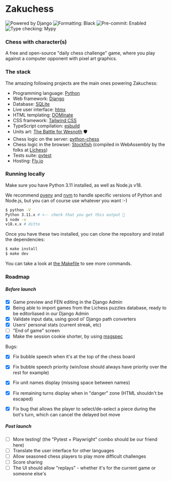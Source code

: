 # Zakuchess

![Powered by Django](https://img.shields.io/badge/Powered_By-Django-green)
![Formatting: Black](https://img.shields.io/badge/Formatting-Black-blue)
![Pre-commit: Enabled](https://img.shields.io/badge/Pre--commit-Enabled-blue)
![Type checking: Mypy](https://img.shields.io/badge/Type--checking-Mypy-blue)


### Chess with character(s)

A free and open-source "daily chess challenge" game, where you play against a computer opponent
with pixel art graphics.

### The stack

The amazing following projects are the main ones powering Zakuchess:

 - Programming language: [Python](https://www.python.org/)
 - Web framework: [Django](https://www.djangoproject.com/)
 - Database: [SQLite](https://www.sqlite.org/index.html)
 - Live user interface: [htmx](https://htmx.org/)
 - HTML templating: [DOMinate](https://github.com/Knio/dominate#readme)
 - CSS framework: [Tailwind CSS](https://tailwindcss.com/)
 - TypeScript compilation: [esbuild](https://esbuild.github.io/)
 - Units art: [The Battle for Wesnoth](https://www.wesnoth.org/) :shield:
 - Chess logic on the server: [python-chess](https://python-chess.readthedocs.io/en/latest/)
 - Chess logic in the browser: [Stockfish](https://stockfishchess.org/) (compiled in WebAssembly by the folks at [Lichess](https://github.com/lichess-org))
 - Tests suite: [pytest](https://docs.pytest.org/en/latest/)
 - Hosting: [Fly.io](https://fly.io/)

### Running locally

Make sure you have Python 3.11 installed, as well as Node.js v18.

We recommend [pyenv](https://github.com/pyenv/pyenv-installer#readme) and [nvm](https://github.com/nvm-sh/nvm#readme) to handle specific versions of Python and Node.js,
but you can of course use whatever you want :-)

```bash
$ python -V
Python 3.11.x # <-- check that you get this output 🙂
$ node -v
v18.x.x # ditto
```

Once you have these two installed, you can clone the repository and install the dependencies:

```bash
$ make install
$ make dev
```

You can take a look at [the Makefile](./Makefile) to see more commands.

### Roadmap

##### Before launch

 - [x] Game preview and FEN editing in the Django Admin
 - [x] Being able to import games from the Lichess puzzles database, ready to be editorliased in our Django Admin
 - [x] Validate input data, using good ol' Django path converters 
 - [x] Users' personal stats (current streak, etc)
 - [ ] "End of game" screen
 - [x] Make the session cookie shorter, by using [msgspec](https://jcristharif.com/msgspec/index.html)

Bugs:
 - [x] Fix bubble speech when it's at the top of the chess board 
 - [x] Fix bubble speech priority (win/lose should always have priority over the rest for example)
 - [x] Fix unit names display (missing space between names)
 - [x] Fix remaining turns display when in "danger" zone (HTML shouldn't be escaped)
 - [x] Fix bug that allows the player to select/de-select a piece during the bot's turn, which can cancel the delayed bot move


##### Post launch

 - [ ] More testing! (the "Pytest + Playwright" combo should be our friend here)
 - [ ] Translate the user interface for other languages
 - [ ] Allow seasoned chess players to play more difficult challenges
 - [ ] Score sharing
 - [ ] The UI should allow "replays" - whether it's for the current game or someone else's
